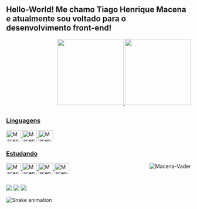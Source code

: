 ## Hello-World! Me chamo Tiago Henrique Macena e atualmente sou voltado para o desenvolvimento front-end!
<div align="right">
  <a href="https://github.com/thmacena">
 <img height="180em" src="https://github-readme-stats.vercel.app/api?username=thmacena&show_icons=true&theme=great-gatsby&include_all_commits=true&count_private=true"/>
  <img height="180em" src="https://github-readme-stats.vercel.app/api/top-langs/?username=thmacena&layout=compact&langs_count=7&theme=great-gatsby"/>
</div>
  
  ##
 
<div> 
  <h3>Linguagens</h3>
    <img align="center" alt="Macena-HTML" height="30" width="40" src="https://cdn.jsdelivr.net/gh/devicons/devicon/icons/html5/html5-plain.svg">
    <img align="center" alt="Macena-CSS" height="30" width="40" src="https://cdn.jsdelivr.net/gh/devicons/devicon/icons/css3/css3-plain.svg">
    <img align="center" alt="Macena-Js" height="30" width="40" src="https://cdn.jsdelivr.net/gh/devicons/devicon/icons/javascript/javascript-plain.svg">  
  <h3>Estudando</h3>
    <img align="center" alt="Macena-React" height="30" width="40" src="https://cdn.jsdelivr.net/gh/devicons/devicon/icons/react/react-original.svg">  
    <img align="center" alt="Macena-Python" height="30" width="40" src="https://cdn.jsdelivr.net/gh/devicons/devicon/icons/python/python-original.svg">  
    <img align="center" alt="Macena-Angular" height="30" width="40" src="https://cdn.jsdelivr.net/gh/devicons/devicon/icons/angularjs/angularjs-plain.svg">
    <img align="center" alt="Macena-Bootstrap" height="30" width="40" src="https://cdn.jsdelivr.net/gh/devicons/devicon/icons/bootstrap/bootstrap-plain.svg">
     <img align="right" alt="Macena-Vader" src="https://c.tenor.com/QFUWnfRIGPEAAAAM/darth-vader-star-wars.gif"</img> 
 <div>
  
 ##
  
  <div>
     <a href="https://instagram.com/thmacena" target="_blank"><img src="https://img.shields.io/badge/Instagram-E4405F?style=for-the-badge&logo=instagram&logoColor=white"   target="_blank"></a> 
    <a href = "mailto:t.hmacena@hotmail.com"><img src="https://img.shields.io/badge/Microsoft_Outlook-0078D4?style=for-the-badge&logo=microsoft-outlook&logoColor=white" target="_blank"></a>
    <a href="https://www.linkedin.com/in/thmacena/" target="_blank"><img src="https://img.shields.io/badge/-LinkedIn-%230077B5?style=for-the-badge&logo=linkedin&logoColor=white" target="_blank"></a> 
      
  
 
  ![Snake animation](https://github.com/thmacena/thmacena/blob/output/github-contribution-grid-snake.svg)
      
</div> 
      
